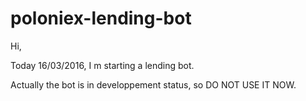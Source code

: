 # poloniex-lending-bot
Hi,

Today 16/03/2016, I m starting a lending bot.

Actually the bot is in developpement status, so DO NOT USE IT NOW.
